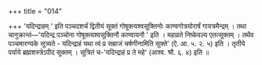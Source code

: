 +++
title = "014"

+++
'यदिन्द्राहम् ' इति पञ्चदशर्चं द्वितीयं सूक्तं गोषूक्त्यश्वसूक्तिनोः काण्वगोत्रयोरार्षं गायत्रमैन्द्रम् । तथा चानुक्रान्तं—'यदिन्द्र पञ्चोना गोषूक्त्यश्वसूक्तिनौ काण्वायनौ ' इति । महाव्रते निष्केवल्य एतत्सूक्तम् । तथैव पञ्चमारण्यके सूत्र्यते - यदिन्द्राहं यथा त्वं प्र सम्राजं चर्षणीनामिति सूक्ते' (ऐ. आ. ५. २. ५) इति । तृतीये पर्याये ब्रह्मशस्त्रेऽपीदं सूक्तम् । सूत्रितं च-'यदिन्द्राहं प्र ते महे' (आश्व. श्रौ. ६. ४) इति ॥